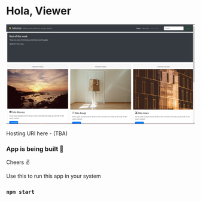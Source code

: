 # Hola, Viewer

![Snap1](https://github.com/JayeshTiwari03/Sep-Cards-App/blob/master/src/photos/snap1.png?raw=true)

Hosting URl here - (TBA)
### App is being built 👷‍

Cheers ✌

Use this to run this app in your system

### `npm start`
